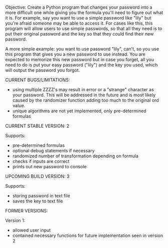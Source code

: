 Objective: Create a Python program that changes your password into a more difficult one while giving you the formula you'll need to figure out what it is. For example, say you want to use a simple password like "lily" but you're afraid someone may be able to access it. For cases like this, this program will allow users to use simple passwords, so that all they need is to put their original password and the key so that they could find their new password. 

A more simple example: you want to use password "lily", can't, so you use this program that gives you a new password to use instead. You are expected to memorize this new password but in case you forget, all you need to do is put your easy password ("lily") and the key you used, which will output the password you forgot. 


CURRENT BUGS/LIMITATIONS: 
- using multiple ZZZZ's may result in error or a "strange" character as your password. This will be addressed in the future and is most likely caused by the randomizer function adding too much to the original ord value.
- unique algorithms are not yet implemented, only pre-determined formulas


CURRENT STABLE VERSION: 2

Supports: 
- pre-determined formulas
- optional debug statements if necessary
- randomized number of transformation depending on formula
- checks if inputs are correct
- prints out new password to console


UPCOMING BUILD VERSION: 3

Supports: 
- storing password in text file
- saves the key to text file


FORMER VERSIONS:

Version 1: 
- allowed user input 
- contained necessary functions for future implementation seen in version 2
